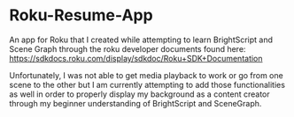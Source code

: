 # Roku-Resume-App
An app for Roku that I created while attempting to learn BrightScript and Scene Graph through the roku developer documents found here: https://sdkdocs.roku.com/display/sdkdoc/Roku+SDK+Documentation

Unfortunately, I was not able to get media playback to work or go from one scene to the other but I am currently attempting to add those functionalities as well in order to properly display my background as a content creator through my beginner understanding of BrightScript and SceneGraph.
